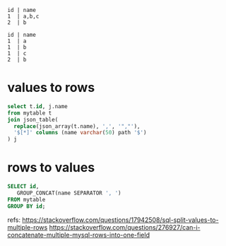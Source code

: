 

```data
id | name    
1  | a,b,c    
2  | b
```


```data
id | name    
1  | a    
1  | b    
1  | c    
2  | b
```


# values to rows

```sql
select t.id, j.name
from mytable t
join json_table(
  replace(json_array(t.name), ',', '","'),
  '$[*]' columns (name varchar(50) path '$')
) j
```

# rows to values

```sql
SELECT id,
   GROUP_CONCAT(name SEPARATOR ', ')
FROM mytable
GROUP BY id;

```


refs:
https://stackoverflow.com/questions/17942508/sql-split-values-to-multiple-rows
https://stackoverflow.com/questions/276927/can-i-concatenate-multiple-mysql-rows-into-one-field